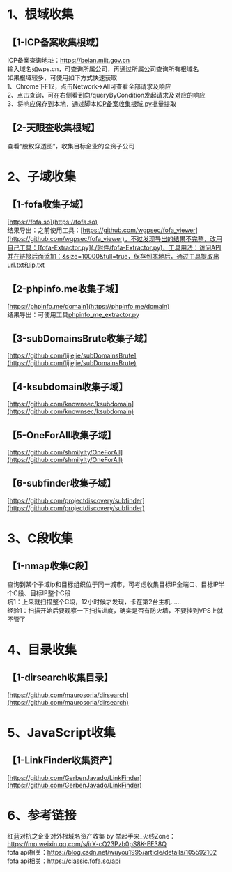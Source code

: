 # 1、根域收集
## 【1-ICP备案收集根域】
ICP备案查询地址：https://beian.miit.gov.cn  
输入域名如wps.cn，可查询所属公司，再通过所属公司查询所有根域名  
如果根域较多，可使用如下方式快速获取  
1、Chrome下F12，点击Network->All可查看全部请求及响应  
2、点击查询，可在右侧看到向/queryByCondition发起请求及对应的响应  
3、将响应保存到本地，通过脚本[ICP备案收集根域.py](./附件/ICP备案收集根域/ICP备案收集根域.py)批量提取  
## 【2-天眼查收集根域】
查看“股权穿透图”，收集目标企业的全资子公司  
# 2、子域收集
## 【1-fofa收集子域】
[https://fofa.so](https://fofa.so)  
结果导出：之前使用工具：[https://github.com/wgpsec/fofa_viewer](https://github.com/wgpsec/fofa_viewer)，不过发现导出的结果不完整，改用自己工具：[fofa-Extractor.py](./附件/fofa-Extractor.py)，工具用法：访问API并在链接后面添加：&size=10000&full=true，保存到本地后，通过工具提取出url.txt和ip.txt  
## 【2-phpinfo.me收集子域】
[https://phpinfo.me/domain](https://phpinfo.me/domain)  
结果导出：可使用工具[phpinfo_me_extractor.py](./附件/phpinfo_me_extractor.py)  
## 【3-subDomainsBrute收集子域】
[https://github.com/lijiejie/subDomainsBrute](https://github.com/lijiejie/subDomainsBrute)  
## 【4-ksubdomain收集子域】
[https://github.com/knownsec/ksubdomain](https://github.com/knownsec/ksubdomain)  
## 【5-OneForAll收集子域】
[https://github.com/shmilylty/OneForAll](https://github.com/shmilylty/OneForAll)  
## 【6-subfinder收集子域】
[https://github.com/projectdiscovery/subfinder](https://github.com/projectdiscovery/subfinder)  
# 3、C段收集
## 【1-nmap收集C段】
查询到某个子域ip和目标组织位于同一城市，可考虑收集目标IP全端口、目标IP半个C段、目标IP整个C段  
坑1：上来就扫描整个C段，12小时候才发现，卡在第2台主机......  
经验1：扫描开始后要观察一下扫描进度，确实是否有防火墙，不要挂到VPS上就不管了  
# 4、目录收集
## 【1-dirsearch收集目录】
[https://github.com/maurosoria/dirsearch](https://github.com/maurosoria/dirsearch)  
# 5、JavaScript收集
## 【1-LinkFinder收集资产】
[https://github.com/GerbenJavado/LinkFinder](https://github.com/GerbenJavado/LinkFinder)  
# 6、参考链接
红蓝对抗之企业对外根域名资产收集 by 举起手来_火线Zone：https://mp.weixin.qq.com/s/irX-cQ23Pzb0pS8K-EE38Q  
fofa api相关：https://blog.csdn.net/wuyou1995/article/details/105592102  
fofa api相关：https://classic.fofa.so/api  